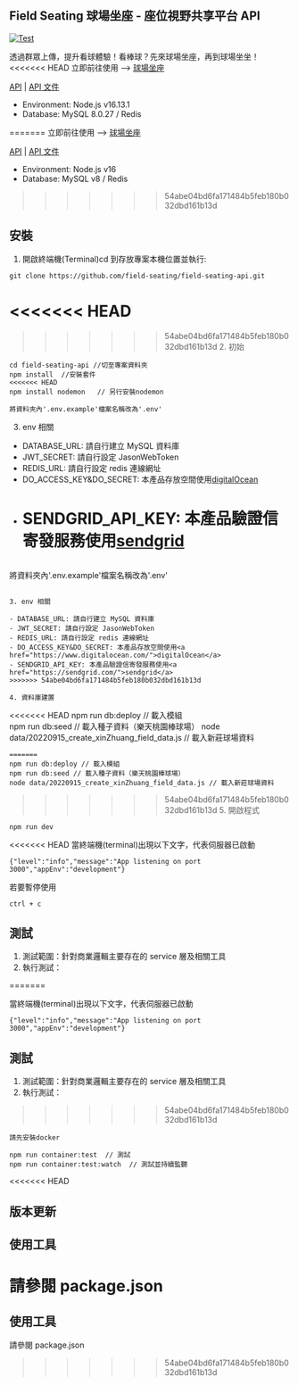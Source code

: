 ## Field Seating 球場坐座 - 座位視野共享平台 API

[![Test](https://github.com/field-seating/field-seating-api/actions/workflows/test.yml/badge.svg)](https://github.com/field-seating/field-seating-api/actions/workflows/test.yml)

透過群眾上傳，提升看球體驗！看棒球？先來球場坐座，再到球場坐坐！  
<<<<<<< HEAD
立即前往使用 --> <a href="https://www.fieldseating.com/">球場坐座</a>

<a href="https://api.fieldseating.com/health">API</a>
| <a href="https://doc.clickup.com/25699357/d/h/rg90x-480/80850ee4a15b39b">API 文件</a>

- Environment: Node.js v16.13.1
- Database: MySQL 8.0.27 / Redis

=======
立即前往使用 --> <a href="https://www.fieldseating.com/">球場坐座</a>

<a href="https://api.fieldseating.com/health">API</a>
| <a href="https://doc.clickup.com/25699357/d/h/rg90x-480/80850ee4a15b39b">API 文件</a>

- Environment: Node.js v16
- Database: MySQL v8 / Redis

> > > > > > > 54abe04bd6fa171484b5feb180b032dbd161b13d

## 安裝

1. 開啟終端機(Terminal)cd 到存放專案本機位置並執行:

```
git clone https://github.com/field-seating/field-seating-api.git
```

# <<<<<<< HEAD

> > > > > > > 54abe04bd6fa171484b5feb180b032dbd161b13d 2. 初始

```
cd field-seating-api //切至專案資料夾
npm install  //安裝套件
<<<<<<< HEAD
npm install nodemon   // 另行安裝nodemon
```

```
將資料夾內'.env.example'檔案名稱改為'.env'
```

3. env 相關

- DATABASE_URL: 請自行建立 MySQL 資料庫
- JWT_SECRET: 請自行設定 JasonWebToken
- REDIS_URL: 請自行設定 redis 連線網址
- DO_ACCESS_KEY&DO_SECRET: 本產品存放空間使用<a href="https://www.digitalocean.com/">digitalOcean</a>
- # SENDGRID_API_KEY: 本產品驗證信寄發服務使用<a href="https://sendgrid.com/">sendgrid</a>

```

```

將資料夾內'.env.example'檔案名稱改為'.env'

```

3. env 相關

- DATABASE_URL: 請自行建立 MySQL 資料庫
- JWT_SECRET: 請自行設定 JasonWebToken
- REDIS_URL: 請自行設定 redis 連線網址
- DO_ACCESS_KEY&DO_SECRET: 本產品存放空間使用<a href="https://www.digitalocean.com/">digitalOcean</a>
- SENDGRID_API_KEY: 本產品驗證信寄發服務使用<a href="https://sendgrid.com/">sendgrid</a>
>>>>>>> 54abe04bd6fa171484b5feb180b032dbd161b13d

4. 資料庫建置

```

<<<<<<< HEAD
npm run db:deploy // 載入模組  
npm run db:seed // 載入種子資料（樂天桃園棒球場）
node data/20220915_create_xinZhuang_field_data.js // 載入新莊球場資料

```
=======
npm run db:deploy // 載入模組
npm run db:seed // 載入種子資料（樂天桃園棒球場）
node data/20220915_create_xinZhuang_field_data.js // 載入新莊球場資料
```

> > > > > > > 54abe04bd6fa171484b5feb180b032dbd161b13d 5. 開啟程式

```
npm run dev
```

<<<<<<< HEAD
當終端機(terminal)出現以下文字，代表伺服器已啟動

```
{"level":"info","message":"App listening on port 3000","appEnv":"development"}
```

若要暫停使用

```
ctrl + c
```

## 測試

1. 測試範圍：針對商業邏輯主要存在的 service 層及相關工具
2. 執行測試：

=======

當終端機(terminal)出現以下文字，代表伺服器已啟動

```
{"level":"info","message":"App listening on port 3000","appEnv":"development"}
```

## 測試

1. 測試範圍：針對商業邏輯主要存在的 service 層及相關工具
2. 執行測試：

> > > > > > > 54abe04bd6fa171484b5feb180b032dbd161b13d

```
請先安裝docker

npm run container:test  // 測試
npm run container:test:watch  // 測試並持續監聽
```

<<<<<<< HEAD

## 版本更新

## 使用工具

# 請參閱 package.json

## 使用工具

請參閱 package.json

> > > > > > > 54abe04bd6fa171484b5feb180b032dbd161b13d
